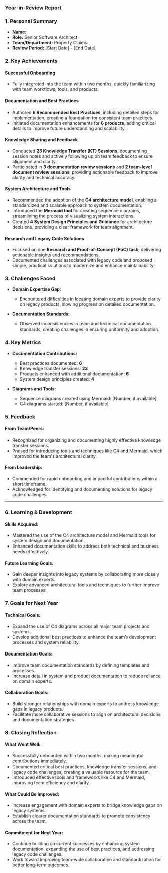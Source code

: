 ### **Year-in-Review Report**

### **1. Personal Summary**  
- **Name:**  
- **Role:** Senior Software Architect  
- **Team/Department:** Property Claims  
- **Review Period:** [Start Date] - [End Date]  

### **2. Key Achievements**

#### **Successful Onboarding**
- Fully integrated into the team within two months, quickly familiarizing with team workflows, tools, and products.  

#### **Documentation and Best Practices**
- Authored **6 Recommended Best Practices**, including detailed steps for implementation, creating a foundation for consistent team practices.  
- Initiated documentation enhancements for **6 products**, adding critical details to improve future understanding and scalability.  

#### **Knowledge Sharing and Feedback**
- Conducted **23 Knowledge Transfer (KT) Sessions**, documenting session notes and actively following up on team feedback to ensure alignment and clarity.  
- Participated in **3 documentation review sessions** and **2 team-level document review sessions**, providing actionable feedback to improve clarity and technical accuracy.  

#### **System Architecture and Tools**
- Recommended the adoption of the **C4 architecture model**, enabling a standardized and scalable approach to system documentation.  
- Introduced the **Mermaid tool** for creating sequence diagrams, streamlining the process of visualizing system interactions.  
- Created **4 System Design Principles and Guidance** for architecture decisions, providing a clear framework for team alignment.  

#### **Research and Legacy Code Solutions**
- Focused on one **Research and Proof-of-Concept (PoC) task**, delivering actionable insights and recommendations.  
- Documented challenges associated with legacy code and proposed simple, practical solutions to modernize and enhance maintainability.  


### **3. Challenges Faced**

- **Domain Expertise Gap:**  
  - Encountered difficulties in locating domain experts to provide clarity on legacy products, slowing progress on detailed documentation.  

- **Documentation Standards:**  
  - Observed inconsistencies in team and technical documentation standards, creating challenges in ensuring uniformity and adoption.  


### **4. Key Metrics**

- **Documentation Contributions:**  
  - Best practices documented: **6**  
  - Knowledge transfer sessions: **23**  
  - Products enhanced with additional documentation: **6**  
  - System design principles created: **4**  

- **Diagrams and Tools:**  
  - Sequence diagrams created using Mermaid: [Number, if available]  
  - C4 diagrams started: [Number, if available]  

### **5. Feedback**

#### **From Team/Peers:**  
- Recognized for organizing and documenting highly effective knowledge transfer sessions.  
- Praised for introducing tools and techniques like C4 and Mermaid, which improved the team's architectural clarity.  

#### **From Leadership:**  
- Commended for rapid onboarding and impactful contributions within a short timeframe.  
- Acknowledged for identifying and documenting solutions for legacy code challenges.  

---

### **6. Learning & Development**

#### **Skills Acquired:**  
- Mastered the use of the C4 architecture model and Mermaid tools for system design and documentation.  
- Enhanced documentation skills to address both technical and business needs effectively.  

#### **Future Learning Goals:**  
- Gain deeper insights into legacy systems by collaborating more closely with domain experts.  
- Explore advanced architectural tools and techniques to further improve team processes.  


### **7. Goals for Next Year**

#### **Technical Goals:**  
- Expand the use of C4 diagrams across all major team projects and systems.  
- Develop additional best practices to enhance the team’s development processes and system reliability.  

#### **Documentation Goals:**  
- Improve team documentation standards by defining templates and processes.  
- Increase detail in system and product documentation to reduce reliance on domain experts.  

#### **Collaboration Goals:**  
- Build stronger relationships with domain experts to address knowledge gaps in legacy products.  
- Facilitate more collaborative sessions to align on architectural decisions and documentation strategies.  

### **8. Closing Reflection**

#### **What Went Well:**  
- Successfully onboarded within two months, making meaningful contributions immediately.  
- Documented critical best practices, knowledge transfer sessions, and legacy code challenges, creating a valuable resource for the team.  
- Introduced effective tools and frameworks like C4 and Mermaid, improving team efficiency and clarity.  

#### **What Could Be Improved:**  
- Increase engagement with domain experts to bridge knowledge gaps on legacy systems.  
- Establish clearer documentation standards to promote consistency across the team.  

#### **Commitment for Next Year:**  
- Continue building on current successes by enhancing system documentation, expanding the use of best practices, and addressing legacy code challenges.  
- Work toward improving team-wide collaboration and standardization for better long-term outcomes.  
